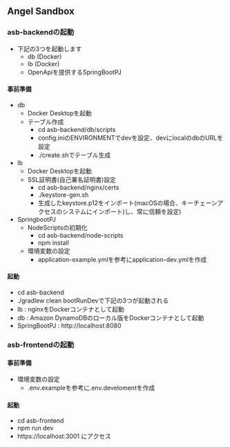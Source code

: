 ## Angel Sandbox

### asb-backendの起動
 - 下記の3つを起動します
   - db (Docker)
   - lb (Docker)
   - OpenApiを提供するSpringBootPJ

#### 事前準備
 - db
   - Docker Desktopを起動
   - テーブル作成
     - cd asb-backend/db/scripts
     - config.iniのENVIRONMENTでdevを設定、devにlocalのdbのURLを設定
     - ./create.shでテーブル生成
 - lb
   - Docker Desktopを起動
   - SSL証明書(自己署名証明書)設定
     - cd asb-backend/nginx/certs
     - ./keystore-gen.sh
     - 生成したkeystore.p12をインポート(macOSの場合、キーチェーンアクセスのシステムにインポート)し、常に信頼を設定)
 - SpringbootPJ
   - NodeScriptsの初期化
     - cd asb-backend/node-scripts
     - npm install
   - 環境変数の設定
     - application-example.ymlを参考にapplication-dev.ymlを作成

#### 起動
 - cd asb-backend
 - ./gradlew clean bootRunDevで下記の3つが起動される
  - lb : nginxをDockerコンテナとして起動
  - db : Amazon DynamoDBのローカル版をDockerコンテナとして起動
  - SpringBootPJ : http://localhost:8080

### asb-frontendの起動

#### 事前準備
 - 環境変数の設定
   - .env.exampleを参考に.env.develomentを作成

#### 起動
 - cd asb-frontend
 - npm run dev
 - https://localhost:3001 にアクセス
